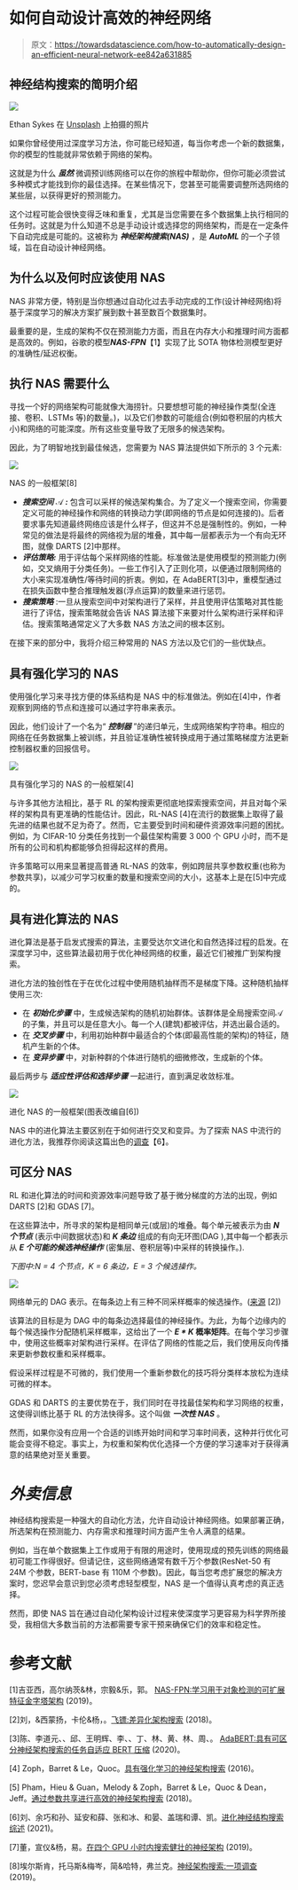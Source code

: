 # 如何自动设计高效的神经网络

> 原文：<https://towardsdatascience.com/how-to-automatically-design-an-efficient-neural-network-ee842a631885>

## 神经结构搜索的简明介绍

![](img/e2e774a3c88bd94f2d25c0068f048645.png)

Ethan Sykes 在 [Unsplash](https://unsplash.com?utm_source=medium&utm_medium=referral) 上拍摄的照片

如果你曾经使用过深度学习方法，你可能已经知道，每当你考虑一个新的数据集，你的模型的性能就非常依赖于网络的架构。

这就是为什么 ***虽然*** 微调预训练网络可以在你的旅程中帮助你，但你可能必须尝试多种模式才能找到你的最佳选择。在某些情况下，您甚至可能需要调整所选网络的某些层，以获得更好的预测能力。

这个过程可能会很快变得乏味和重复，尤其是当您需要在多个数据集上执行相同的任务时。这就是为什么知道不总是手动设计或选择您的网络架构，而是在一定条件下自动完成是可能的。这被称为 ***神经架构搜索(NAS)*** ，是 ***AutoML*** 的一个子领域，旨在自动设计神经网络。

## 为什么以及何时应该使用 NAS

NAS 非常方便，特别是当你想通过自动化过去手动完成的工作(设计神经网络)将基于深度学习的解决方案扩展到数十甚至数百个数据集时。

最重要的是，生成的架构不仅在预测能力方面，而且在内存大小和推理时间方面都是高效的。例如，谷歌的模型***NAS-FPN***【1】实现了比 SOTA 物体检测模型更好的准确性/延迟权衡。

## 执行 NAS 需要什么

寻找一个好的网络架构可能就像大海捞针。只要想想可能的神经操作类型(全连接、卷积、LSTMs 等)的数量。)，以及它们参数的可能组合(例如卷积层的内核大小)和网络的可能深度。所有这些变量导致了无限多的候选架构。

因此，为了明智地找到最佳候选，您需要为 NAS 算法提供如下所示的 3 个元素:

![](img/d1635526855868e16a53cd18f39ec702.png)

NAS 的一般框架[8]

*   ***搜索空间*** 𝒜 ***:*** 包含可以采样的候选架构集合。为了定义一个搜索空间，你需要定义可能的神经操作和网络的转换动力学(即网络的节点是如何连接的)。后者要求事先知道最终网络应该是什么样子，但这并不总是强制性的。例如，一种常见的做法是将最终的网络视为层的堆叠，其中每一层都表示为一个有向无环图，就像 DARTS [2]中那样。
*   ***评估策略:*** 用于评估每个采样网络的性能。标准做法是使用模型的预测能力(例如，交叉熵用于分类任务)。一些工作引入了正则化项，以便通过限制网络的大小来实现准确性/等待时间的折衷。例如，在 AdaBERT[3]中，重模型通过在损失函数中整合推理触发器(浮点运算)的数量来进行惩罚。
*   ***搜索策略*** :一旦从搜索空间中对架构进行了采样，并且使用评估策略对其性能进行了评估，搜索策略就会告诉 NAS 算法接下来要对什么架构进行采样和评估。搜索策略通常定义了大多数 NAS 方法之间的根本区别。

在接下来的部分中，我将介绍三种常用的 NAS 方法以及它们的一些优缺点。

## 具有强化学习的 NAS

使用强化学习来寻找方便的体系结构是 NAS 中的标准做法。例如在[4]中，作者观察到网络的节点和连接可以通过字符串来表示。

因此，他们设计了一个名为“ ***控制器*** ”的递归单元，生成网络架构字符串。相应的网络在任务数据集上被训练，并且验证准确性被转换成用于通过策略梯度方法更新控制器权重的回报信号。

![](img/ab75f71b6a994a10743dd2e480c763c8.png)

具有强化学习的 NAS 的一般框架[4]

与许多其他方法相比，基于 RL 的架构搜索更彻底地探索搜索空间，并且对每个采样的架构具有更准确的性能估计。因此，RL-NAS [4]在流行的数据集上取得了最先进的结果也就不足为奇了。然而，它主要受到时间和硬件资源效率问题的困扰。例如，为 CIFAR-10 分类任务找到一个最佳架构需要 3 000 个 GPU 小时，而不是所有的公司和机构都能够负担得起这样的费用。

许多策略可以用来显著提高普通 RL-NAS 的效率，例如跨层共享参数权重(也称为参数共享)，以减少可学习权重的数量和搜索空间的大小，这基本上是在[5]中完成的。

## 具有进化算法的 NAS

进化算法是基于启发式搜索的算法，主要受达尔文进化和自然选择过程的启发。在深度学习中，这些算法最初用于优化神经网络的权重，最近它们被推广到架构搜索。

进化方法的独创性在于在优化过程中使用随机抽样而不是梯度下降。这种随机抽样使用三次:

*   在 ***初始化步骤*** 中，生成候选架构的随机初始群体。该群体是全局搜索空间𝒜的子集，并且可以是任意大小。每一个人(建筑)都被评估，并选出最合适的。
*   在 ***交叉步骤*** 中，利用初始种群中最适合的个体(即最高性能的架构)的特征，随机产生新的个体。
*   在 ***变异步骤*** 中，对新种群的个体进行随机的细微修改，生成新的个体。

最后两步与 ***适应性评估和选择步骤*** 一起进行，直到满足收敛标准。

![](img/cdda81b1b799d69cdb1d8bc98725ba90.png)

进化 NAS 的一般框架(图表改编自[6])

NAS 中的进化算法主要区别在于如何进行交叉和变异。为了探索 NAS 中流行的进化方法，我推荐你阅读这篇出色的[调查](https://arxiv.org/abs/2008.10937)【6】。

## **可区分 NAS**

RL 和进化算法的时间和资源效率问题导致了基于微分梯度的方法的出现，例如 DARTS [2]和 GDAS [7]。

在这些算法中，所寻求的架构是相同单元(或层)的堆叠。每个单元被表示为由 ***N 个节点*** (表示中间数据状态)和 ***K 条边*** 组成的有向无环图(DAG ),其中每一个都表示从 ***E 个可能的候选神经操作*** (密集层、卷积层等)中采样的转换操作。).

*下图中:N = 4 个节点，K = 6 条边，E = 3 个候选操作。*

![](img/4c7bd8a326e668a74fb2b0ba6ca77931.png)

网络单元的 DAG 表示。在每条边上有三种不同采样概率的候选操作。([来源](https://arxiv.org/abs/1806.09055) [2])

该算法的目标是为 DAG 中的每条边选择最佳的神经操作。为此，为每个边缘内的每个候选操作分配随机采样概率，这给出了一个 ***E * K* 概率矩阵**。在每个学习步骤中，使用这些概率对架构进行采样。在评估了网络的性能之后，我们使用反向传播来更新参数权重和采样概率。

假设采样过程是不可微的，我们使用一个重新参数化的技巧将分类样本放松为连续可微的样本。

GDAS 和 DARTS 的主要优势在于，我们同时在寻找最佳架构和学习网络的权重，这使得训练比基于 RL 的方法快得多。这个叫做 ***一次性 NAS*** 。

然而，如果你没有应用一个合适的训练开始时间和学习率时间表，这种并行优化可能会变得不稳定。事实上，为权重和架构优化选择一个方便的学习速率对于获得满意的结果绝对至关重要。

# ***外卖信息***

神经结构搜索是一种强大的自动化方法，允许自动设计神经网络。如果部署正确，所选架构在预测能力、内存需求和推理时间方面产生令人满意的结果。

例如，当在单个数据集上工作或用于有限的用途时，使用现成的预先训练的网络最初可能工作得很好。但请记住，这些网络通常有数千万个参数(ResNet-50 有 24M 个参数，BERT-base 有 110M 个参数)。因此，每当您考虑扩展您的解决方案时，您迟早会意识到您必须考虑轻型模型，NAS 是一个值得认真考虑的真正选择。

然而，即使 NAS 旨在通过自动化架构设计过程来使深度学习更容易为科学界所接受，我相信大多数当前的方法都需要专家干预来确保它们的效率和稳定性。

# **参考文献**

[1]吉亚西，高尔纳茨&林，宗毅&乐，郭。 [NAS-FPN:学习用于对象检测的可扩展特征金字塔架构](https://arxiv.org/abs/1904.07392) (2019)。

[2]刘，&西蒙扬，卡伦&杨，。[飞镖:差异化架构搜索](https://arxiv.org/abs/1806.09055) (2018)。

[3]陈、李道元、、邱、王明辉、李、、丁、林、黄、林、周、。 [AdaBERT:具有可区分神经架构搜索的任务自适应 BERT 压缩](https://arxiv.org/abs/2001.04246) (2020)。

[4] Zoph，Barret & Le，Quoc。[具有强化学习的神经架构搜索](https://arxiv.org/abs/1611.01578) (2016)。

[5] Pham，Hieu & Guan，Melody & Zoph，Barret & Le，Quoc & Dean，Jeff。[通过参数共享进行高效的神经架构搜索](https://arxiv.org/abs/1802.03268) (2018)。

[6]刘、余巧和孙、延安和薛、张和冰、和晏、盖瑞和谭、凯。[进化神经结构搜索综述](https://arxiv.org/abs/2008.10937) (2021)。

[7]董，宣仪&杨，易。[在四个 GPU 小时内搜索健壮的神经架构](https://arxiv.org/abs/1910.04465) (2019)。

[8]埃尔斯肯，托马斯&梅岑，简&哈特，弗兰克。[神经架构搜索:一项调查](https://arxiv.org/pdf/1808.05377.pdf) (2019)。